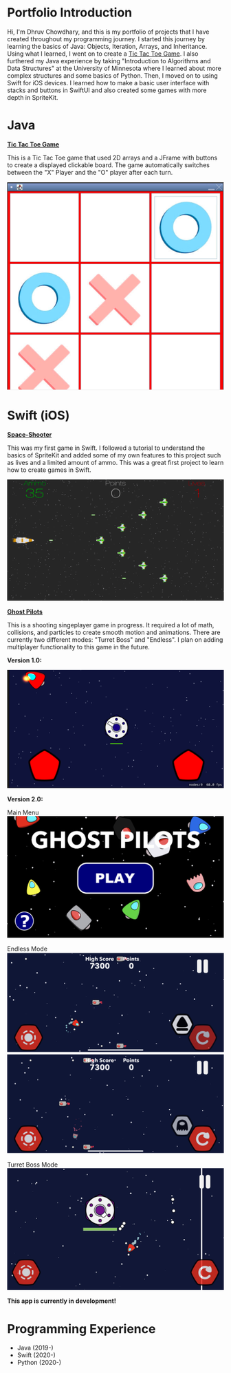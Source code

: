 # Portfolio Introduction
Hi, I'm Dhruv Chowdhary, and this is my portfolio of projects that I have created throughout my programming journey. I started this journey by learning the basics of Java: Objects, Iteration, Arrays, and Inheritance. Using what I learned, I went on to create a [Tic Tac Toe Game](#Java). I also furthered my Java experience by taking "Introduction to Algorithms and Data Structures" at the University of Minnesota where I learned about more complex structures and some basics of Python. Then, I moved on to using Swift for iOS devices. I learned how to make a basic user interface with stacks and buttons in SwiftUI and also created some games with more depth in SpriteKit.


# Java 
[**Tic Tac Toe Game**](https://github.com/1201dc/Tic-Tac-Toe.git)

This is a Tic Tac Toe game that used 2D arrays and a JFrame with buttons to create a displayed clickable board. The game automatically switches between the "X" Player and the "O" player after each turn. 

![Screenshot](Tic-Tac-Toe_Example.png)


# Swift (iOS) 
[**Space-Shooter**](https://github.com/1201dc/Space-Shooter)

This was my first game in Swift. I followed a tutorial to understand the basics of SpriteKit and added some of my own features to this project such as lives and a limited amount of ammo. This was a great first project to learn how to create games in Swift.

![Screenshot](Space-Shooter_Example.png)


[**Ghost Pilots**](https://github.com/1201dc/Ghost-Pilots)

This is a shooting singeplayer game in progress. It required a lot of math, collisions, and particles to create smooth motion and animations. There are currently two different modes: "Turret Boss" and "Endless". I plan on adding multiplayer functionality to this game in the future. 

**Version 1.0:**

![Screenshot](APBO_Example.png)

**Version 2.0:**

Main Menu
<img src="GhostPilotsTitle.png" width="1000">

Endless Mode
![Screenshot](GhostPilots1.png)
![Screenshot](GhostPilots2.png)

Turret Boss Mode
![Screenshot](GhostPilotsTurretBoss.png)

**This app is currently in development!**

# Programming Experience
* Java (2019-)
* Swift (2020-)
* Python (2020-)
